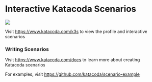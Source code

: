# Interactive Katacoda Scenarios

[![](http://shields.katacoda.com/katacoda/k3s/count.svg)](https://www.katacoda.com/k3s "Get your profile on Katacoda.com")

Visit https://www.katacoda.com/k3s to view the profile and interactive scenarios

### Writing Scenarios
Visit https://www.katacoda.com/docs to learn more about creating Katacoda scenarios

For examples, visit https://github.com/katacoda/scenario-example
